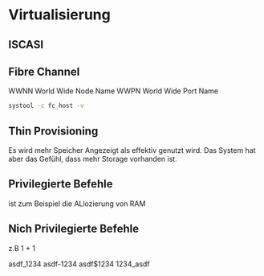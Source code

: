 # Virtualisierung
## ISCASI

## Fibre Channel
WWNN World Wide Node Name
WWPN World Wide Port Name

```bash
systool -c fc_host -v
```

## Thin Provisioning 
Es wird mehr Speicher Angezeigt als effektiv genutzt wird.
Das System hat aber das Gefühl, dass mehr Storage vorhanden ist.

## Privilegierte Befehle

ist zum Beispiel die ALlozierung von RAM

## Nich Privilegierte Befehle
z.B 1 + 1


asdf_1234
asdf-1234
asdf$1234
1234_asdf


